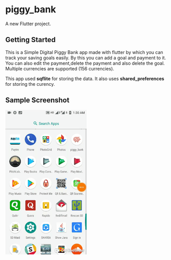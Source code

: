 # piggy_bank

A new Flutter project.

## Getting Started

This is a Simple Digital Piggy Bank app made with flutter by which you can track your saving goals easily.
By this you can add a goal and payment to it. You can also edit the payment,delete the payment and also
delete the goal. Multiple currencies are supported (156 currencies).

This app used **sqflite** for storing the data. It also uses **shared_preferences** for storing the curency.

## Sample Screenshot

![alt text](https://github.com/anuranBarman/Piggy-Bank-With-Flutter/blob/master/sample.gif "Piggy Bank")
